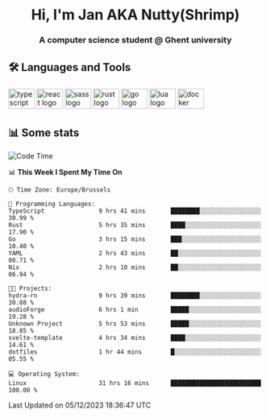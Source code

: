 <h1 align="center">Hi, I'm Jan AKA Nutty(Shrimp)</h1>
<h3 align="center">A computer science student @ Ghent university</h3>

<h2 align="left">🛠️ Languages and Tools</h2>

###

<div align="left">
  <img src="https://cdn.jsdelivr.net/gh/devicons/devicon/icons/typescript/typescript-original.svg" height="40" width="52" alt="typescript logo"  />
  <img src="https://cdn.jsdelivr.net/gh/devicons/devicon/icons/react/react-original.svg" height="40" width="52" alt="react logo"  />
  <img src="https://cdn.jsdelivr.net/gh/devicons/devicon/icons/sass/sass-original.svg" height="40" width="52" alt="sass logo"  />
  <img src="https://cdn.jsdelivr.net/gh/devicons/devicon/icons/rust/rust-plain.svg" height="40" width="52" alt="rust logo"  />
  <img src="https://cdn.jsdelivr.net/gh/devicons/devicon/icons/go/go-original.svg" height="40" width="52" alt="go logo"  />
  <img src="https://cdn.jsdelivr.net/gh/devicons/devicon/icons/lua/lua-original.svg" height="40" width="52" alt="lua logo"  />
  <img src="https://cdn.jsdelivr.net/gh/devicons/devicon/icons/docker/docker-original.svg" height="40" width="52" alt="docker logo"  />
</div>

<h2>📊 Some stats</h2>

<!--START_SECTION:waka-->
![Code Time](http://img.shields.io/badge/Code%20Time-3%2C982%20hrs%2029%20mins-blue)

📊 **This Week I Spent My Time On** 

```text
🕑︎ Time Zone: Europe/Brussels

💬 Programming Languages: 
TypeScript               9 hrs 41 mins       ████████░░░░░░░░░░░░░░░░░   30.99 % 
Rust                     5 hrs 35 mins       ████░░░░░░░░░░░░░░░░░░░░░   17.90 % 
Go                       3 hrs 15 mins       ███░░░░░░░░░░░░░░░░░░░░░░   10.40 % 
YAML                     2 hrs 43 mins       ██░░░░░░░░░░░░░░░░░░░░░░░   08.71 % 
Nix                      2 hrs 10 mins       ██░░░░░░░░░░░░░░░░░░░░░░░   06.94 % 

🐱‍💻 Projects: 
hydra-rn                 9 hrs 39 mins       ████████░░░░░░░░░░░░░░░░░   30.88 % 
audioForge               6 hrs 1 min         █████░░░░░░░░░░░░░░░░░░░░   19.28 % 
Unknown Project          5 hrs 53 mins       █████░░░░░░░░░░░░░░░░░░░░   18.85 % 
svelte-template          4 hrs 34 mins       ████░░░░░░░░░░░░░░░░░░░░░   14.61 % 
dotfiles                 1 hr 44 mins        █░░░░░░░░░░░░░░░░░░░░░░░░   05.55 % 

💻 Operating System: 
Linux                    31 hrs 16 mins      █████████████████████████   100.00 % 
```


 Last Updated on 05/12/2023 18:36:47 UTC
<!--END_SECTION:waka-->
